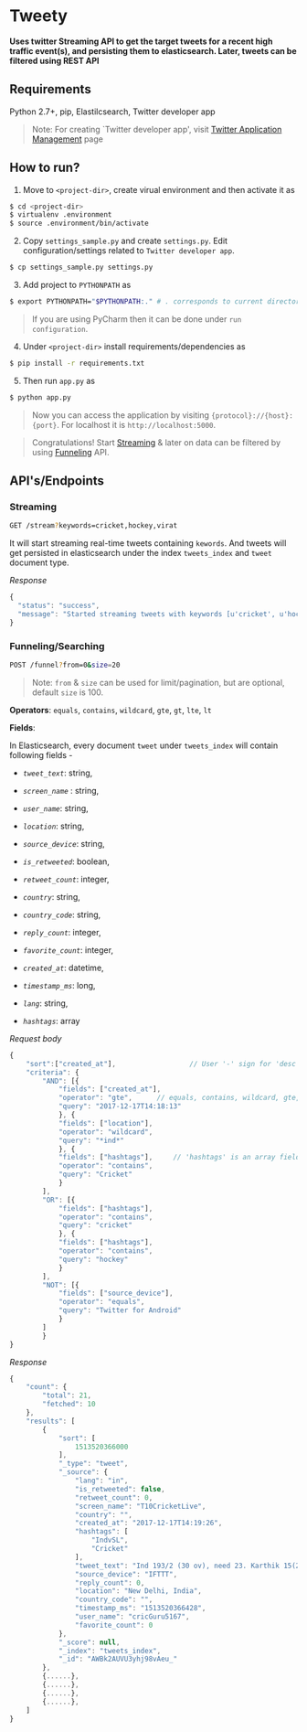 # Tweety 
**Uses twitter Streaming API to get the target tweets for a recent high traffic event(s), and persisting them to elasticsearch. Later, tweets can be filtered using REST API**

## Requirements
Python 2.7+, pip, Elastilcsearch, Twitter developer app

> Note: For creating `Twitter developer app', visit [Twitter Application Management](https://apps.twitter.com/) page

## How to run?
1. Move to ```<project-dir>```, create virual environment and then activate it as


```sh
$ cd <project-dir>
$ virtualenv .environment
$ source .environment/bin/activate
```

2. Copy ```settings_sample.py``` and create ```settings.py```. Edit configuration/settings related to ```Twitter developer app```.

```sh
$ cp settings_sample.py settings.py
```


3. Add project to ```PYTHONPATH``` as 

```sh 
$ export PYTHONPATH="$PYTHONPATH:." # . corresponds to current directory(project-dir)
```

> If you are using PyCharm then it can be done under `run configuration`.

4. Under ```<project-dir>``` install requirements/dependencies as 

```sh 
$ pip install -r requirements.txt
```

5. Then run ```app.py``` as  

```sh
$ python app.py
```

> Now you can access the application by visiting ```{protocol}://{host}:{port}```. For localhost it is ```http://localhost:5000```.

> Congratulations! Start [Streaming](https://github.com/suyash248/tweety#streaming) & later on data can be filtered by using [Funneling](https://github.com/suyash248/tweety/blob/master/README.md#funnelingsearching) API.



## API's/Endpoints

### Streaming

```sh
GET /stream?keywords=cricket,hockey,virat
```

It will start streaming real-time tweets containing ```kewords```. And tweets will get persisted in elasticsearch under
the index ```tweets_index``` and ```tweet``` document type.

*Response*

```javascript
{
  "status": "success",
  "message": "Started streaming tweets with keywords [u'cricket', u'hockey', u'virat']"
}
```

### Funneling/Searching

```sh
POST /funnel?from=0&size=20
```

> Note: ```from``` & ```size```  can be used for limit/pagination, but are optional, default ```size``` is 100.

**Operators**: ```equals```, ```contains```, ```wildcard```, ```gte```, ```gt```, ```lte```, ```lt```

**Fields**: 

In Elasticsearch, every document ```tweet``` under ```tweets_index``` will contain following fields - 

* _```tweet_text```_: string, 

* _```screen_name```_ : string,

* _```user_name```_: string, 

* _```location```_: string, 

* _```source_device```_: string, 

* _```is_retweeted```_: boolean, 

* _```retweet_count```_: integer,

* _```country```_: string, 

* _```country_code```_: string, 

* _```reply_count```_: integer, 

* _```favorite_count```_: integer, 

* _```created_at```_: datetime, 

* _```timestamp_ms```_: long, 

* _```lang```_: string, 

* _```hashtags```_: array


*Request body*

```javascript
{
	"sort":["created_at"],          		// User '-' sign for 'desc' order.
	"criteria": {
		"AND": [{
			"fields": ["created_at"],	
			"operator": "gte",		// equals, contains, wildcard, gte, gt, lte, lt
			"query": "2017-12-17T14:18:13"
		    }, {
			"fields": ["location"],
			"operator": "wildcard",
			"query": "*ind*"
		    }, {
			"fields": ["hashtags"],		// 'hashtags' is an array field.
			"operator": "contains",
			"query": "Cricket"
		    }
		],
		"OR": [{
			"fields": ["hashtags"],
			"operator": "contains",
			"query": "cricket"
		    }, {
			"fields": ["hashtags"],
			"operator": "contains",
			"query": "hockey"
		    }
		],
		"NOT": [{
			"fields": ["source_device"],
			"operator": "equals",
			"query": "Twitter for Android"
		    }
		]
    	}
}
```

*Response*

```javascript
{
    "count": {
        "total": 21,
        "fetched": 10
    },
    "results": [
        {
            "sort": [
                1513520366000
            ],
            "_type": "tweet",
            "_source": {
                "lang": "in",
                "is_retweeted": false,
                "retweet_count": 0,
                "screen_name": "T10CricketLive",
                "country": "",
                "created_at": "2017-12-17T14:19:26",
                "hashtags": [
                    "IndvSL",
                    "Cricket"
                ],
                "tweet_text": "Ind 193/2 (30 ov), need 23. Karthik 15(24), Dhawan 87(79). Bowling figures of Akila Dananjaya so far: 7-0-48-1. #IndvSL #Cricket",
                "source_device": "IFTTT",
                "reply_count": 0,
                "location": "New Delhi, India",
                "country_code": "",
                "timestamp_ms": "1513520366428",
                "user_name": "cricGuru5167",
                "favorite_count": 0
            },
            "_score": null,
            "_index": "tweets_index",
            "_id": "AWBk2AUVU3yhj98vAeu_"
        },
        {......},
        {......},
        {......},
        {......},
    ]
}
```

